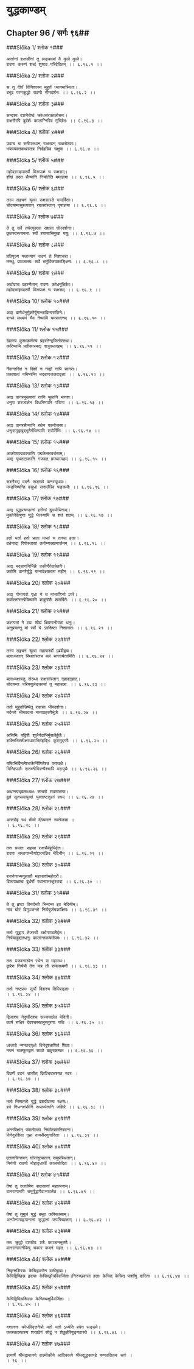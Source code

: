 युद्धकाण्डम्
===============================


## Chapter 96  / सर्गः ९६##


###Slōka 1/ श्लोक १###


    आर्तानां राक्षसीनां तु लङ्कायां वै कुले कुले।
    रावणः करुणं शब्दं शुश्राव परिदेवितम् ।। ६.९६.१ ।।


###Slōka 2/ श्लोक २###


    स तु दीर्घं विनिश्वस्य मुहूर्तं ध्यानमास्थितः।
    बभूव परमक्रुद्धो रावणो भीमदर्शनः ।। ६.९६.२ ।।


###Slōka 3/ श्लोक ३###


    सन्दश्य दशनैरोष्ठं क्रोधसंरक्तलोचनः।
    राक्षसैरपि दुर्दर्शः कालाग्निरिव मूर्च्छितः ।। ६.९६.३ ।।


###Slōka 4/ श्लोक ४###


    उवाच च समीपस्थान् राक्षसान् राक्षसेश्वरः।
    भयाव्यक्तकथस्तत्र निर्दहन्निव चक्षुषा ।। ६.९६.४ ।।


###Slōka 5/ श्लोक ५###


    महोदरमाहपार्श्वौ विरूपाक्षं च राक्षसम्।
    शीघ्रं वदत सैन्यानि निर्यातेति ममाज्ञया ।। ६.९६.५ ।।


###Slōka 6/ श्लोक ६###


    तस्य तद्वचनं श्रुत्वा राक्षसास्ते भयार्दिताः।
    चोदयामासुरव्यग्रान् राक्षसांस्तान् नृपाज्ञया ।। ६.९६.६ ।।


###Slōka 7/ श्लोक ७###


    ते तु सर्वे तथेत्युक्त्वा राक्षसा घोरदर्शनाः।
    कृतस्वस्त्ययनाः सर्वे रणायाभिमुखा ययुः ।। ६.९६.७ ।।


###Slōka 8/ श्लोक ८###


    प्रतिपूज्य यथान्यायं रावणं ते निशाचराः।
    तस्थुः प्राञ्जलयः सर्वे भर्तुर्विजयकाङ्क्षिणः ।। ६.९६.८ ।।


###Slōka 9/ श्लोक ९###


    अथोवाच प्रहस्यैतान् रावणः क्रोधमूर्च्छितः।
    महोदरमहापार्श्वौ विरूपाक्षं च राक्षसम् ।। ६.९६.९ ।।


###Slōka 10/ श्लोक १०###


    अद्य बाणैर्धनुर्मुक्तैर्युगान्तादित्यसन्निभैः।
    राघवं लक्ष्मणं चैव नेष्यामि यमसादनम् ।। ६.९६.१० ।।


###Slōka 11/ श्लोक ११###


    खरस्य कुम्भकर्णस्य प्रहस्तेन्द्रजितोस्तथा।
    करिष्यामि प्रतीकारमद्य शत्रुवधादहम् ।। ६.९६.११ ।।


###Slōka 12/ श्लोक १२###


    नैवान्तरिक्षं न दिशो न नद्यो नापि सागराः।
    प्रकाशत्वं गमिष्यन्ति मद्बाणजलदावृताः ।। ६.९६.१२ ।।


###Slōka 13/ श्लोक १३###


    अद्य वानरमुख्यानां तानि यूथानि भागशः।
    धनुषा शरजालेन विधमिष्यामि पत्रिणा ।। ६.९६.१३ ।।


###Slōka 14/ श्लोक १४###


    अद्य वानरसैन्यानि रथेन पवनौजसा।
    धनुःसमुद्रादुद्भूतैर्मथिष्यामि शरोर्मिभिः ।। ६.९६.१४ ।।


###Slōka 15/ श्लोक १५###


    आकोशपद्मवक्त्राणि पद्मकेसरवर्चसाम्।
    अद्य यूथतटाकानि गजवत् प्रमथाम्यहम् ।। ६.९६.१५ ।।


###Slōka 16/ श्लोक १६###


    सशरैरद्य वदनैः सङ्ख्ये वानरयूथपाः।
    मण्डयिष्यन्ति वसुधां सनालैरिव पङ्कजैः ।। ६.९६.१६ ।।


###Slōka 17/ श्लोक १७###


    अद्य युद्धप्रचण्डानां हरीणां द्रुमयोधिनाम्।
    मुक्तेनैकेषुणा युद्धे भेत्स्यामि च शतं शतम् ।। ६.९६.१७ ।।


###Slōka 18/ श्लोक १८###


    हतो भर्ता हतो भ्राता यासां च तनया हताः।
    वधेनाद्य रिपोस्तासां करोम्यस्रप्रमार्जनम् ।। ६.९६.१८ ।।


###Slōka 19/ श्लोक १९###


    अद्य मद्बाणनिर्भिन्नैः प्रकीर्णैर्गतचेतनैः।
    करोमि वानरैर्युद्धे यत्नावेक्ष्यतलां महीम् ।। ६.९६.१९ ।।


###Slōka 20/ श्लोक २०###


    अद्य गोमायवो गृध्रा ये च मांसाशिनो ऽपरे।
    सर्वांस्तांस्तर्पयिष्यामि शत्रुमांसैः शरार्पितैः ।। ६.९६.२० ।।


###Slōka 21/ श्लोक २१###


    कल्प्यतां मे रथः शीघ्रं क्षिप्रमानीयतां धनुः।
    अनुप्रयान्तु मां सर्वे ये ऽवशिष्टा निशाचराः ।। ६.९६.२१ ।।


###Slōka 22/ श्लोक २२###


    तस्य तद्वचनं श्रुत्वा महापार्श्वो ऽब्रवीद्वचः।
    बलाध्यक्षान् स्थितांस्तत्र बलं सन्त्वर्यतामिति ।। ६.९६.२२ ।।


###Slōka 23/ श्लोक २३###


    बलाध्यक्षास्तु संरब्धा राक्षसांस्तान् गृहाद्गृहात्।
    चोदयन्तः परिययुर्लङ्कायां तु महाबलाः ।। ६.९६.२३ ।।


###Slōka 24/ श्लोक २४###


    ततो मुहूर्तान्निष्पेतू राक्षसा भीमदर्शनाः।
    नर्दन्तो भीमवदना नानाप्रहरणैर्भुजैः ।। ६.९६.२४ ।।


###Slōka 25/ श्लोक २५###


    असिभिः पट्टिशैः शूलैर्गदाभिर्मुसलैर्हुलैः।
    शक्तिभिस्तीक्ष्णधाराभिर्महद्भिः कूटमुद्गरैः ।। ६.९६.२५ ।।


###Slōka 26/ श्लोक २६###


    यष्टिभिर्विमलैश्चक्रैर्निशितैश्च परश्वधैः।
    भिण्डिपालैः शतघ्नीभिरन्यैश्चापि वरायुधैः ।। ६.९६.२६ ।।


###Slōka 27/ श्लोक २७###


    अथानयद्बलाध्यक्षः सत्वरो रावणाज्ञया।
    द्रुतं सूतसमायुक्तं युक्ताष्टतुरगं रथम् ।। ६.९६.२७ ।।


###Slōka 28/ श्लोक २८###


    आरुरोह रथं भीमो दीप्यमानं स्वतेजसा ।
    । ६.९६.२८ ।।


###Slōka 29/ श्लोक २९###


    ततः प्रयातः सहसा राक्षसैर्बहुभिर्वृतः।
    रावणः सत्त्वगाम्भीर्याद्दारयन्निव मेदिनीम् ।। ६.९६.२९ ।।


###Slōka 30/ श्लोक ३०###


    रावणेनाभ्यनुज्ञातौ महापार्श्वमहोदरौ।
    विरूपाक्षश्च दुर्धर्षो रथानारुरुहुस्तदा ।। ६.९६.३० ।।


###Slōka 31/ श्लोक ३१###


    ते तु हृष्टा विनर्दन्तो भिन्दन्त इव मेदिनीम्।
    नादं घोरं विमुञ्जन्तो निर्ययुर्जयकांक्षिणः ।। ६.९६.३१ ।।


###Slōka 32/ श्लोक ३२###


    ततो युद्धाय तेजस्वी रक्षोगणबलैर्वृतः।
    निर्ययावुद्यतधनुः कालान्तकयमोपमः ।। ६.९६.३२ ।।


###Slōka 33/ श्लोक ३३###


    ततः प्रजवनाश्वेन रथेन स महारथः।
    द्वारेण निर्ययौ तेन यत्र तौ रामलक्ष्मणौ ।। ६.९६.३३ ।।


###Slōka 34/ श्लोक ३४###


    ततो नष्टप्रभः सूर्यो दिशश्च तिमिरावृताः ।
    । ६.९६.३४ ।।


###Slōka 35/ श्लोक ३५###


    द्विजाश्च नेदुर्घोराश्च सञ्चचालेव मेदिनी।
    ववर्ष रुधिरं देवश्चस्खलुस्तुरगाः पथि ।। ६.९६.३५ ।।


###Slōka 36/ श्लोक ३६###


    ध्वजाग्रे न्यपतद्गृध्रो विनेदुश्चाशिवं शिवाः।
    नयनं चास्फुरद्वामं सव्यो बाहुरकम्पत ।। ६.९६.३६ ।।


###Slōka 37/ श्लोक ३७###


    विवर्णं वदनं चासीत् किञ्चिदभ्रश्यत स्वरः ।
    । ६.९६.३७ ।।


###Slōka 38/ श्लोक ३८###


    ततो निष्पततो युद्धे दशग्रीवस्य रक्षसः।
    रणे निधनशंसीनि रूपाण्येतानि जज्ञिरे ।। ६.९६.३८ ।।


###Slōka 39/ श्लोक ३९###


    अन्तरिक्षात् पपातोल्का निर्घातसमनिस्वना।
    विनेदुरशिवा गृध्रा वायसैरनुनादिताः ।। ६.९६.३९ ।।


###Slōka 40/ श्लोक ४०###


    एतानचिन्तयन् घोरानुत्पातान् समुपस्थितान्।
    निर्ययौ रावणो मोहाद्वधार्थी कालचोदितः ।। ६.९६.४० ।।


###Slōka 41/ श्लोक ४१###


    तेषां तु रथघोषेण राक्षसानां महात्मनाम्।
    वानराणामपि चमूर्युद्धायैवाभ्यवर्तत ।। ६.९६.४१ ।।


###Slōka 42/ श्लोक ४२###


    तेषां तु तुमुलं युद्धं बभूव कपिरक्षसाम्।
    अन्योन्यमाह्वयानानां क्रुद्धानां जयमिच्छताम् ।। ६.९६.४२ ।।


###Slōka 43/ श्लोक ४३###


    ततः क्रुद्धो दशग्रीवः शरैः काञ्चनभूषणैः।
    वानराणामनीकेषु चकार कदनं महत् ।। ६.९६.४३ ।।


###Slōka 44/ श्लोक ४४###


    निकृत्तशिरसः केचिद्रावणेन वलीमुखाः।
    केचिद्विच्छिन्न हृदयाः केचिच्छ्रोत्रविवर्जिताः।निरुच्छ्वासा हताः केचित् केचित् पार्श्वेषु दारिताः ।। ६.९६.४४ ।।


###Slōka 45/ श्लोक ४५###


    केचिद्विभिन्नशिरसः केचिच्चक्षुर्विवर्जिताः ।
    । ६.९६.४५ ।।


###Slōka 46/ श्लोक ४६###


    दशाननः क्रोधविवृत्तनेत्रो यतो यतो ऽभ्येति रथेन सङ्ख्ये।
    ततस्ततस्तस्य शरप्रवेगं सोढुं न शेकुर्हरिपुङ्गवास्ते ।। ६.९६.४६ ।।


###Slōka 47/ श्लोक ४७###


    इत्यार्षे श्रीमद्रामायणे वाल्मीकीये आदिकाव्ये श्रीमद्युद्धकाण्डे षण्णवतितमः सर्गः ।
    । ९६ ।।


